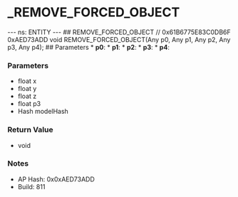 # _REMOVE_FORCED_OBJECT

--- ns: ENTITY --- ## REMOVE_FORCED_OBJECT  // 0x61B6775E83C0DB6F 0xAED73ADD void REMOVE_FORCED_OBJECT(Any p0, Any p1, Any p2, Any p3, Any p4);   ## Parameters * **p0**: * **p1**: * **p2**: * **p3**: * **p4**:

### Parameters
* float x
* float y
* float z
* float p3
* Hash modelHash

### Return Value
* void

### Notes
* AP Hash: 0x0xAED73ADD
* Build: 811

